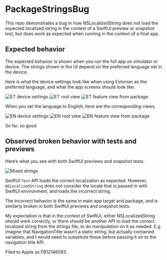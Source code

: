 #  PackageStringsBug

This repo demonstrates a bug in how NSLocalizedString does not load the expected localized string in the context of a SwiftUI preview or snapshot test, but does work as expected when running in the context of a final app.

## Expected behavior

The expected behavior is shown when you run the full app on simulator or device. The strings shown in the UI depend on the preferred language set in the device.

Here is what the device settings look like when using Estonian as the preferred language, and what the app screens should look like.

![ET device settings](doc/01-et.png) ![ET root view](doc/02-et-root.png) ![ET feature view from package](doc/03-et-feature.png)

When you set the language to English, here are the corresponding views.

![EN device settings](doc/04-en.png) ![EN root view](doc/05-en-root.png) ![EN feature view from package](doc/06-en-feature.png)

So far, so good

## Observed broken behavior with tests and previews

Here’s what you see with both SwiftUI previews and snapshot tests.

![Mixed strings](doc/07-test-mixed.png)

SwiftUI `Text` API loads the correct localization as expected. However, `NSLocalizedString` does not consider the locale that is passed in with SwiftUI environment, and loads the incorrect string.

The incorrect behavior is the same in main app target and package, and is similarly broken in both SwiftUI previews and snapshot tests.

My expectation is that in the context of SwiftUI, either NSLocalizedString should work correctly, or there should be another API to load the correct localized string from the strings file, to do manipulation on it as needed. E.g imagine that NavigationTitle wasn’t a static string, but actually contained variables, and I would need to substitute those before passing it on to the navigation title API.

Filed to Apple as FB12146083.
